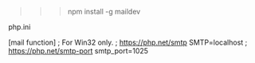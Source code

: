 

>>> npm install -g maildev

php.ini


[mail function]
; For Win32 only.
; https://php.net/smtp
SMTP=localhost
; https://php.net/smtp-port
smtp_port=1025
